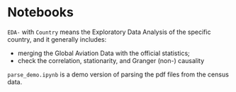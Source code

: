 # Notebooks

`EDA-` with `Country` means the Exploratory Data Analysis of the specific country, and it generally includes:
- merging the Global Aviation Data with the official statistics;
- check the correlation, stationarity, and Granger (non-) causality


`parse_demo.ipynb` is a demo version of parsing the pdf files from the census data.
